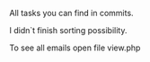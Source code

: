 All tasks you can find in commits.

I didn`t finish sorting possibility.

To see all emails open file view.php